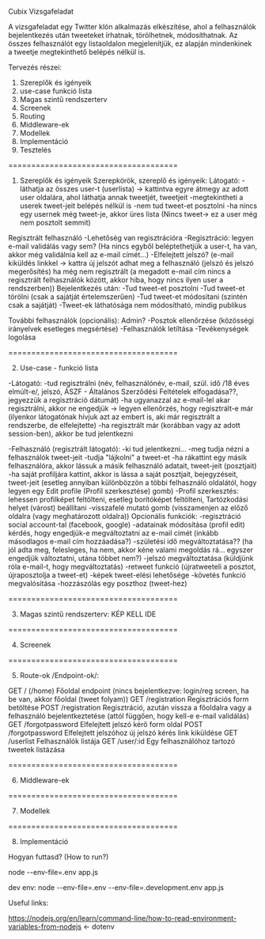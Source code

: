Cubix Vizsgafeladat

A vizsgafeladat egy Twitter klón alkalmazás elkészítése, ahol a
felhasználók bejelentkezés után tweeteket írhatnak, törölhetnek,
módosíthatnak.
Az összes felhasználót egy listaoldalon megjelenítjük, ez alapján
mindenkinek a tweetje megtekinthető belépés nélkül is.

Tervezés részei:
1. Szereplők és igényeik
2. use-case funkció lista
3. Magas szintű rendszerterv
4. Screenek
5. Routing
6. Middleware-ek
7. Modellek
8. Implementáció
9. Tesztelés

=====================================

1. Szereplők és igényeik
Szerepkörök, szereplő és igényeik:
Látogató:
    -láthatja az összes user-t (userlista) -> kattintva egyre átmegy az adott user oldalára, ahol láthatja annak tweetjét, tweetjeit
    -megtekintheti a userek tweet-jeit belépés nélkül is
    -nem tud tweet-et posztolni
    -ha nincs egy usernek még tweet-je, akkor üres lista (Nincs tweet-> ez a user még nem posztolt semmit)

Regisztrált felhasználó
    -Lehetőség van regisztrációra
    -Regisztráció: legyen e-mail validálás vagy sem? (Ha nincs egyből beléptethetjük a user-t, ha van, akkor még validálnia kell az e-mail címét...)
    -Elfelejtett jelszó? (e-mail kiküldés linkkel -> kattra új jelszót adhat meg a felhasználó (jelszó és jelszó megerősítés) ha még nem regisztrált (a megadott e-mail cím nincs a regisztrált felhasználók között, akkor hiba, hogy nincs ilyen user a rendszerben))
    Bejelentkezés után:
        -Tud tweet-et posztolni
        -Tud tweet-et törölni (csak a sajátját értelemszerűen)
        -Tud tweet-et módosítani (szintén csak a sajátját)
    -Tweet-ek láthatósága nem módosítható, mindig publikus

További felhasználók (opcionális):
Admin?
    -Posztok ellenőrzése (közösségi irányelvek esetleges megsértése)
    -Felhasználók letíltása
    -Tevékenységek logolása

=====================================

2. Use-case - funkció lista

-Látogató:
    -tud regisztrálni (név, felhasználónév, e-mail, szül. idő /18 éves elmúlt-e/,
     jelszó, ÁSZF - Általános Szerződési Feltételek elfogadása??, jegyezzük a regisztráció dátumát)
    -ha ugyanazzal az e-mail-lel akar regisztrálni, akkor ne engedjük -> legyen ellenőrzés, hogy regisztrált-e már (ilyenkor látogatónak hívjuk azt az embert is, aki már regisztrált a rendszerbe, de elfelejtette)
    -ha regisztrált már (korábban vagy az adott session-ben), akkor be tud jelentkezni

-Felhasználó (regisztrált látogató):
    -ki tud jelentkezni...
    -meg tudja nézni a felhasználók tweet-jeit
    -tudja "lájkolni" a tweet-et
    -ha rákattint egy másik felhasználóra, akkor lássuk a másik felhasználó adatait, tweet-jeit (posztjait)
    -ha saját profiljára kattint, akkor is lássa a saját posztjait, bejegyzéseit, tweet-jeit (esetleg annyiban különbözzön a többi felhasználó oldalától, hogy legyen egy Edit profile (Profil szerkesztése) gomb)
    -Profil szerkesztés: lehessen profilképet feltölteni, esetleg borítóképet feltölteni, Tartózkodási helyet (várost) beállítani
    -visszafelé mutató gomb (visszamenjen az előző oldalra (vagy meghatározott oldalra))
    Opcionális funkciók:
        -regisztráció social account-tal (facebook, google)
        -adatainak módosítása (profil edit) kérdés, hogy engedjük-e  megváltoztatni az e-mail címét (inkább másodlagos e-mail cím hozzáadása?)
        -születési idő megváltoztatása?? (ha jól adta meg, felesleges, ha nem, akkor kéne valami megoldás rá... egyszer engedjük változtatni, utána többet nem?)
        -jelszó megváltoztatása (küldjünk róla e-mail-t, hogy megváltoztatás)
        -retweet funkció (újratweeteli a posztot, újraposztolja a tweet-et)
        -képek tweet-elési lehetősége
        -követés funkció megvalósítása
        -hozzászólás egy poszthoz (tweet-hez)

=====================================

3. Magas szintű rendszerterv:
KÉP KELL IDE



=====================================

4. Screenek

=====================================

5. Route-ok /Endpoint-ok/:

GET / (/home)		    Főoldal endpoint (nincs bejelentkezve: login/reg screen, ha be van, akkor főoldal (tweet folyam))
GET /registration       Regisztrációs form betöltése
POST /registration      Regisztráció, azután vissza a főoldalra vagy a felhasználó bejelentkeztetése (attól függően, hogy kell-e e-mail validálás)
GET /forgotpassword     Elfelejtett jelszó kérő form oldal
POST /forgotpassword    Elfelejtett jelszóhoz új jelszó kérés link kiküldése
GET /userlist           Felhasználók listája
GET /user/:id           Egy felhasználóhoz tartozó tweetek listázása

=====================================

6. Middleware-ek

=====================================

7. Modellek

=====================================

8. Implementáció

Hogyan futtasd? (How to run?)

node --env-file=.env app.js

dev env:
node --env-file=.env --env-file=.development.env app.js

Useful links:

https://nodejs.org/en/learn/command-line/how-to-read-environment-variables-from-nodejs  <- dotenv